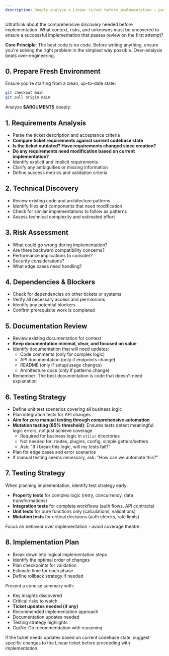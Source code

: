 ```yaml
---
description: Deeply analyze a Linear ticket before implementation — pass a ticket ID or leave blank to let Claude infer it
---
```


<!--
If $ARGUMENTS is blank, infer the ticket ID from context.
If it can't be inferred, ask the user to supply one and stop.
-->

Ultrathink about the comprehensive discovery needed before implementation. What context, risks, and unknowns must be uncovered to ensure a successful implementation that passes review on the first attempt?

**Core Principle**: The best code is no code. Before writing anything, ensure you're solving the right problem in the simplest way possible. Over-analysis beats over-engineering.

## 0. Prepare Fresh Environment

Ensure you're starting from a clean, up-to-date state:

```bash
git checkout main
git pull origin main
```

Analyze **$ARGUMENTS** deeply:

## 1. Requirements Analysis

- Parse the ticket description and acceptance criteria
- **Compare ticket requirements against current codebase state**
- **Is the ticket outdated? Have requirements changed since creation?**
- **Do any requirements need modification based on current implementation?**
- Identify explicit and implicit requirements
- Clarify any ambiguities or missing information
- Define success metrics and validation criteria

## 2. Technical Discovery

- Review existing code and architecture patterns
- Identify files and components that need modification
- Check for similar implementations to follow as patterns
- Assess technical complexity and estimated effort

## 3. Risk Assessment

- What could go wrong during implementation?
- Are there backward compatibility concerns?
- Performance implications to consider?
- Security considerations?
- What edge cases need handling?

## 4. Dependencies & Blockers

- Check for dependencies on other tickets or systems
- Verify all necessary access and permissions
- Identify any potential blockers
- Confirm prerequisite work is completed

## 5. Documentation Review

- Review existing documentation for context
- **Keep documentation minimal, clear, and focused on value**
- Identify documentation that will need updates:
  - Code comments (only for complex logic)
  - API documentation (only if endpoints change)
  - README (only if setup/usage changes)
  - Architecture docs (only if patterns change)
- Remember: The best documentation is code that doesn't need explanation

## 6. Testing Strategy

- Define unit test scenarios covering all business logic
- Plan integration tests for API changes
- **Aim for zero manual testing through comprehensive automation**
- **Mutation testing (85% threshold)**: Ensures tests detect meaningful logic errors, not just achieve coverage
  - Required for business logic in `utils/` directories
  - Not needed for: routes, plugins, config, simple getters/setters
  - Ask: "If I break this logic, will my tests fail?"
- Plan for edge cases and error scenarios
- If manual testing seems necessary, ask: "How can we automate this?"

## 7. Testing Strategy

When planning implementation, identify test strategy early:

- **Property tests** for complex logic (retry, concurrency, data transformations)
- **Integration tests** for complete workflows (auth flows, API contracts)
- **Unit tests** for pure functions only (calculations, validations)
- **Mutation tests** for critical decisions (auth checks, rate limits)

Focus on behavior over implementation - avoid coverage theatre.

## 8. Implementation Plan

- Break down into logical implementation steps
- Identify the optimal order of changes
- Plan checkpoints for validation
- Estimate time for each phase
- Define rollback strategy if needed

Present a concise summary with:

- Key insights discovered
- Critical risks to watch
- **Ticket updates needed (if any)**
- Recommended implementation approach
- Documentation updates needed
- Testing strategy highlights
- Go/No-Go recommendation with reasoning

If the ticket needs updates based on current codebase state, suggest specific changes to the Linear ticket before proceeding with implementation.

